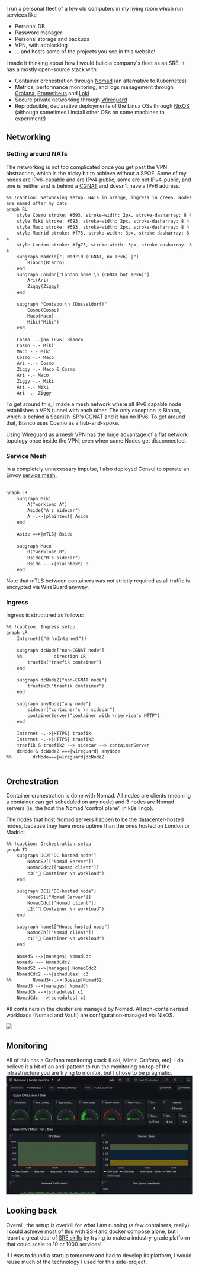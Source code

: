 I run a personal fleet of a few old computers in my living room which run services like

- Personal DB
- Password manager
- Personal storage and backups
- VPN, with adblocking
- ... and hosts some of the projects you see in this website!

I made it thinking about how I would build a company's fleet as an SRE. It has a mostly open-source stack with:

- Container orchestration through [Nomad](https://www.nomadproject.io/) (an alternative to Kubernetes)
- Metrics, performance monitoring, and logs management
  through [Grafana](https://grafana.net), [Prometheus](https://prometheus.io/docs/introduction/overview/)
  and [Loki](https://grafana.com/oss/loki/)
- Secure private networking through [Wireguard](https://www.wireguard.com/)
- Reproducible, declarative deployments of the Linux OSs through [NixOS](https://nixos.org/) (although sometimes I
  install other OSs on some machines to experiment!)

## Networking

### Getting around NATs

The networking is not too complicated once you get past the VPN
abstraction, which is the tricky bit to achieve without a SPOF.
Some of my nodes are IPv6-capable and are IPv4-public, some are not IPv4-public, and one is neither and is behind
a [CGNAT](https://en.wikipedia.org/wiki/Carrier-grade_NAT)
and doesn't have a IPv6 address.

```mermaid
%% !caption: Networking setup. NATs in orange, ingress in green. Nodes are named after my cats
graph RL
    style Cosmo stroke: #693, stroke-width: 2px, stroke-dasharray: 8 4
    style Miki stroke: #693, stroke-width: 2px, stroke-dasharray: 8 4
    style Maco stroke: #693, stroke-width: 2px, stroke-dasharray: 8 4
    style Madrid stroke: #f75, stroke-width: 3px, stroke-dasharray: 8 4
    style London stroke: #fg75, stroke-width: 3px, stroke-dasharray: 8 4
    subgraph Madrid["| Madrid (CGNAT, no IPv6) |"]
        Bianco(Bianco)
    end
    subgraph London["London home \n (CGNAT but IPv6)"]
        Ari(Ari)
        Ziggy(Ziggy)
    end

    subgraph "Contabo \n (Dusseldorf)"
        Cosmo(Cosmo)
        Maco(Maco)
        Miki("Miki")
    end

    Cosmo -.-|no IPv6| Bianco
    Cosmo -.- Miki
    Maco -.- Miki
    Cosmo -.- Maco
    Ari -..- Cosmo
    Ziggy -.- Maco & Cosmo
    Ari -.- Maco
    Ziggy -.- Miki
    Ari -.- Miki
    Ari -.- Ziggy
```

To get around this, I made a mesh network where all IPv6 capable node
establishes a VPN tunnel with each other.
The only exception is Bianco, which is behind a Spanish ISP's CGNAT
and it has no IPv6. To get around that, Bianco uses Cosmo as a hub-and-spoke.

Using Wireguard as a mesh VPN has the huge advantage of a flat network topology
once inside the VPN, even when some Nodes get disconnected.

### Service Mesh

In a completely unnecessary impulse, I also deployed Consul to
operate an Envoy [service mesh.](https://en.wikipedia.org/wiki/Service_mesh)

```mermaid

graph LR
    subgraph Miki
        A("workload A")
        Aside("A's sidecar")
        A -.->|plaintext| Aside
    end

    Aside ==>|mTLS| Bside

    subgraph Maco
        B("workload B")
        Bside("B's sidecar")
        Bside -.->|plaintext| B
    end

```

Note that mTLS between containers was not strictly required as
all traffic is encrypted via WireGuard anyway.

### Ingress

Ingress is structured as follows:

```mermaid
%% !caption: Ingress setup
graph LR
    Internet(("🌐 \nInternet"))

    subgraph dcNode["non-CGNAT node"]
    %%            direction LR
        traefik("traefik container")
    end

    subgraph dcNode2["non-CGNAT node"]
        traefik2("traefik container")
    end

    subgraph anyNode["any node"]
        sidecar("container's \n sidecar")
        containerServer("container with \nservice's HTTP")
    end

    Internet -.->|HTTPS| traefik
    Internet -.->|HTTPS| traefik2
    traefik & traefik2 --> sidecar --> containerServer
    dcNode & dcNode2 ===|wireguard| anyNode
%%        dcNode===|wireguard|dcNode2


```

## Orchestration

Container orchestration is done with Nomad. All nodes are clients (meaning
a container can get scheduled on any node) and 3 nodes are Nomad servers
(ie, the host the Nomad 'control plane', in k8s lingo).

The nodes that host Nomad servers happen to be the datacenter-hosted nodes,
because they have more uptime than the ones hosted on London or Madrid.

```mermaid
%% !caption: Orchestration setup
graph TD
    subgraph DC2["DC-hosted node"]
        NomadS2[["Nomad Server"]]
        NomadCdc2[["Nomad client"]]
        c3("🐳 Container \n workload")
    end

    subgraph DC1["DC-hosted node"]
        NomadS[["Nomad Server"]]
        NomadCdc[["Nomad client"]]
        c2("🐳 Container \n workload")
    end

    subgraph home1["House-hosted node"]
        NomadCh[["Nomad client"]]
        c1("🐳 Container \n workload")
    end

    NomadS -->|manages| NomadCdc
    NomadS ~~~ NomadCdc2
    NomadS2 -->|manages| NomadCdc2
    NomadCdc2 -->|schedules| c3
%%        NomadS<-.->|Gossip|NomadS2
    NomadS -->|manages| NomadCh
    NomadCh -->|schedules| c1
    NomadCdc -->|schedules| c2
```

All containers in the cluster are managed by Nomad. All non-containerised
workloads (Nomad and Vault) are configuration-managed via NixOS.

<img src="/assets/project/nomadWebPortfolio2-min.png" class="centered border-radius"
caption="Nomad Job page for this website"
/>

## Monitoring

All of this has a Grafana monitoring stack (Loki, Mimir, Grafana, etc).
I do believe it a bit of an anti-pattern to run the monitoring on top of the infrastructure
you are trying to monitor, but I chose to be pragmatic.
<img
src="/assets/selfhosted2.png"
class="centered border-radius"
caption="Screenshot of a Grafana monitoring dashboard"
/>

## Looking back

Overall, the setup is overkill for what I am running (a few containers, really). I could achieve most of this with SSH
and docker compose alone, but
I learnt a great deal of [SRE skills](https://en.wikipedia.org/wiki/Site_reliability_engineering) by trying to make a
industry-grade platform that could scale to 10 or 1000 services!

If I was to found a startup tomorrow and had to develop its platform, I would reuse much of the technology I used for
this side-project.
